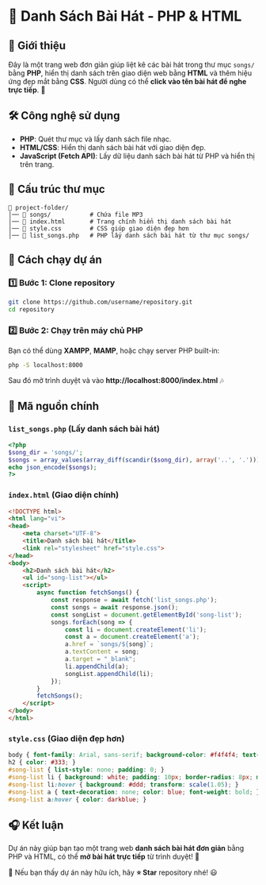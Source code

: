 # 🎵 Danh Sách Bài Hát - PHP & HTML

## 📌 Giới thiệu
Đây là một trang web đơn giản giúp liệt kê các bài hát trong thư mục `songs/` bằng **PHP**, hiển thị danh sách trên giao diện web bằng **HTML** và thêm hiệu ứng đẹp mắt bằng **CSS**. Người dùng có thể **click vào tên bài hát để nghe trực tiếp**. 🚀

## 🛠️ Công nghệ sử dụng
- **PHP**: Quét thư mục và lấy danh sách file nhạc.
- **HTML/CSS**: Hiển thị danh sách bài hát với giao diện đẹp.
- **JavaScript (Fetch API)**: Lấy dữ liệu danh sách bài hát từ PHP và hiển thị trên trang.

## 📂 Cấu trúc thư mục
```
📁 project-folder/
│── 📁 songs/           # Chứa file MP3
│── 📄 index.html       # Trang chính hiển thị danh sách bài hát
│── 📄 style.css        # CSS giúp giao diện đẹp hơn
│── 📄 list_songs.php   # PHP lấy danh sách bài hát từ thư mục songs/
```

## 🚀 Cách chạy dự án
### 1️⃣ Bước 1: Clone repository
```bash
git clone https://github.com/username/repository.git
cd repository
```

### 2️⃣ Bước 2: Chạy trên máy chủ PHP
Bạn có thể dùng **XAMPP**, **MAMP**, hoặc chạy server PHP built-in:
```bash
php -S localhost:8000
```
Sau đó mở trình duyệt và vào **http://localhost:8000/index.html** 🎶

## 📜 Mã nguồn chính
### `list_songs.php` (Lấy danh sách bài hát)
```php
<?php
$song_dir = 'songs/';
$songs = array_values(array_diff(scandir($song_dir), array('..', '.')));
echo json_encode($songs);
?>
```

### `index.html` (Giao diện chính)
```html
<!DOCTYPE html>
<html lang="vi">
<head>
    <meta charset="UTF-8">
    <title>Danh sách bài hát</title>
    <link rel="stylesheet" href="style.css">
</head>
<body>
    <h2>Danh sách bài hát</h2>
    <ul id="song-list"></ul>
    <script>
        async function fetchSongs() {
            const response = await fetch('list_songs.php');
            const songs = await response.json();
            const songList = document.getElementById('song-list');
            songs.forEach(song => {
                const li = document.createElement('li');
                const a = document.createElement('a');
                a.href = `songs/${song}`;
                a.textContent = song;
                a.target = "_blank";
                li.appendChild(a);
                songList.appendChild(li);
            });
        }
        fetchSongs();
    </script>
</body>
</html>
```

### `style.css` (Giao diện đẹp hơn)
```css
body { font-family: Arial, sans-serif; background-color: #f4f4f4; text-align: center; }
h2 { color: #333; }
#song-list { list-style: none; padding: 0; }
#song-list li { background: white; padding: 10px; border-radius: 8px; margin: 5px; transition: 0.3s; }
#song-list li:hover { background: #ddd; transform: scale(1.05); }
#song-list a { text-decoration: none; color: blue; font-weight: bold; }
#song-list a:hover { color: darkblue; }
```

## 🎧 Kết luận
Dự án này giúp bạn tạo một trang web **danh sách bài hát đơn giản** bằng PHP và HTML, có thể **mở bài hát trực tiếp** từ trình duyệt! 🚀

📌 Nếu bạn thấy dự án này hữu ích, hãy **⭐ Star** repository nhé! 😃